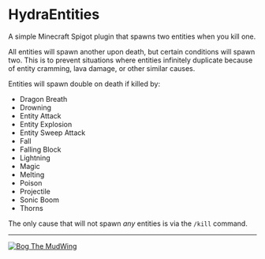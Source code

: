# HydraEntities
A simple Minecraft Spigot plugin that spawns two entities when you kill one.

All entities will spawn another upon death, but certain conditions will spawn two. This is to prevent situations where entities infinitely duplicate because of entity cramming, lava damage, or other similar causes.

Entities will spawn double on death if killed by:
- Dragon Breath
- Drowning
- Entity Attack
- Entity Explosion
- Entity Sweep Attack
- Fall
- Falling Block
- Lightning
- Magic
- Melting
- Poison
- Projectile
- Sonic Boom
- Thorns

The only cause that will not spawn *any* entities is via the `/kill` command.

---

[![Bog The MudWing](https://blog.macver.org/content/images/2025/07/Stamp-Colored-Small-Shadow.png)](https://blog.macver.org/about-me)
